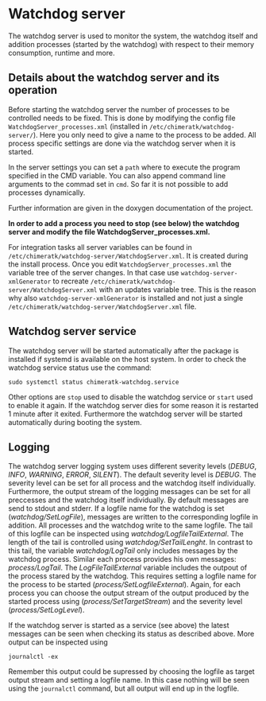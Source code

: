 # Watchdog server
The watchdog server is used to monitor the system, the watchdog itself and addition processes (started by the watchdog) with respect to their memory consumption, runtime and more.

## Details about the watchdog server and its operation

Before starting the watchdog server the number of processes to be controlled needs to be fixed. This is done by modifying the config file `WatchdogServer_processes.xml` (installed in `/etc/chimeratk/watchdog-server/`). 
Here you only need to give a name to the process to be added. All process specific settings are done via the watchdog server when it is started.
 
In the server settings you can set a `path` where to execute the program specified in the CMD variable. You can also append command line arguments to the commad set in `cmd`. 
So far it is not possible to add processes dynamically. 

Further information are given in the doxygen documentation of the project.

**In order to add a process you need to stop (see below) the watchdog server and modify the file  WatchdogServer_processes.xml.**

For integration tasks all server variables can be found in `/etc/chimeratk/watchdog-server/WatchdogServer.xml`. 
It is created during the install process. Once you edit `WatchdogServer_processes.xml` the variable tree of the server changes. In that case use `watchdog-server-xmlGenerator` to recreate `/etc/chimeratk/watchdog-server/WatchdogServer.xml` with an updates variable tree.
This is the reason why also `watchdog-server-xmlGenerator` is installed and not just a single `/etc/chimeratk/watchdog-server/WatchdogServer.xml` file.

## Watchdog server service
The watchdog server will be started automatically after the package is installed if systemd is available on the host system. 
In order to check the watchdog service status use the command:
    
    sudo systemctl status chimeratk-watchdog.service

Other options are `stop` used to disable the watchdog service or `start` used to enable it again. If the watchdog server dies for some reason it is restarted 1 minute after it exited. Furthermore the watchdog server will be started automatically during booting the system. 

## Logging
The watchdog server logging system uses different severity levels (*DEBUG*, *INFO*, *WARNING*, *ERROR*, *SILENT*). The default severity level is *DEBUG*. The severity level can be set for all process and the watchdog itself individually. Furthermore, the output stream of the logging messages can be set for all preccesses and the watchdog itself individually. By default messages are send to stdout and stderr. If a logfile name for the watchdog is set (*watchdog/SetLogFile*), messages are written to the corresponding logfile in addition. All processes and the watchdog write to the same logfile. The tail of this logfile can be inspected using *watchdog/LogfileTailExternal*. The length of the tail is controlled using *watchdog/SetTailLenght*. In contrast to this tail, the variable *watchdog/LogTail* only includes messages by the watchdog process. Similar each process provides his own messages: *process/LogTail*. The *LogFileTailExternal* variable includes the outpout of the process stared by the watchdog. This requires setting a logfile name for the process to be started (*process/SetLogfileExternal*). Again, for each process you can choose the output stream of the output produced by the started process using (*process/SetTargetStream*) and the severity level (*process/SetLogLevel*).

If the watchdog server is started as a service (see above) the latest messages can be seen when checking its status as described above. More output can be inspected using

    journalctl -ex
    
Remember this output could be supressed by choosing the logfile as target output stream and setting a logfile name. In this case nothing will be seen using the `journalctl` command, but all output will end up in the logfile. 
    

 

